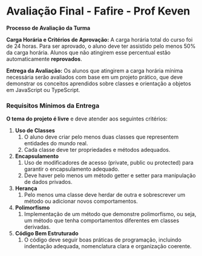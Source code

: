 # Avaliação Final - Fafire - Prof Keven

**Processo de Avaliação da Turma**

**Carga Horária e Critérios de Aprovação:** A carga horária total do curso foi de 24 horas. Para ser aprovado, o aluno deve ter assistido pelo menos 50% da carga horária. Alunos que não atingirem esse percentual estão automaticamente **reprovados**.

**Entrega da Avaliação:** Os alunos que atingirem a carga horária mínima necessária serão avaliados com base em um projeto prático, que deve demonstrar os conceitos aprendidos sobre classes e orientação a objetos em JavaScript ou TypeScript.

### Requisitos Mínimos da Entrega

**O tema do projeto é livre** e deve atender aos seguintes critérios:

1. **Uso de Classes**
    1. O aluno deve criar pelo menos duas classes que representem entidades do mundo real.
    2. Cada classe deve ter propriedades e métodos adequados.
2. **Encapsulamento**
    1. Uso de modificadores de acesso (private, public ou protected) para garantir o encapsulamento adequado.
    2. Deve haver pelo menos um método getter e setter para manipulação de dados privados.
3. **Herança**
    1. Pelo menos uma classe deve herdar de outra e sobrescrever um método ou adicionar novos comportamentos.
4. **Polimorfismo**
    1. Implementação de um método que demonstre polimorfismo, ou seja, um método que tenha comportamentos diferentes em classes derivadas.
5. **Código Bem Estruturado**
    1. O código deve seguir boas práticas de programação, incluindo indentação adequada, nomenclatura clara e organização coerente.
